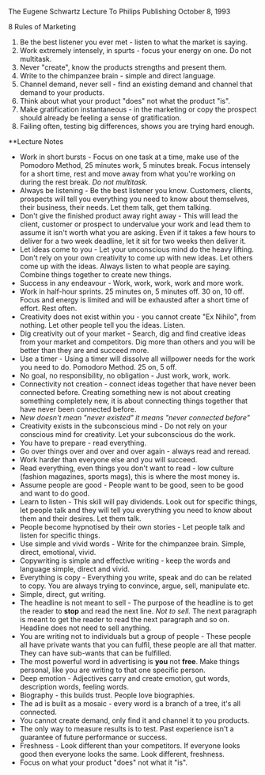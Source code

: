 The Eugene Schwartz Lecture To Philips Publishing
October 8, 1993

8 Rules of Marketing

1. Be the best listener you ever met - listen to what the market is saying.
2. Work extremely intensely, in spurts - focus your energy on one. Do not multitask.
3. Never "create", know the products strengths and present them.
4. Write to the chimpanzee brain - simple and direct language.
5. Channel demand, never sell - find an existing demand and channel that demand to your products.
6. Think about what your product "does" not what the product "is".
7. Make gratification instantaneous - in the marketing or copy the prospect should already be feeling a sense of gratification.
8. Failing often, testing big differences, shows you are trying hard enough.

**Lecture Notes

- Work in short bursts - Focus on one task at a time, make use of the Pomodoro Method, 25 minutes work, 5 minutes break. Focus intensely for a short time, rest and move away from what you're working on during the rest break. *Do not multitask.*
- Always be listening - Be the best listener you know. Customers, clients, prospects will tell you everything you need to know about themselves, their business, their needs. Let them talk, get them talking.
- Don't give the finished product away right away - This will lead the client, customer or prospect to undervalue your work and lead them to assume it isn't worth what you are asking. Even if it takes a few hours to deliver for a two week deadline, let it sit for two weeks then deliver it.
- Let ideas come to you - Let your unconscious mind do the heavy lifting. Don't rely on your own creativity to come up with new ideas. Let others come up with the ideas. Always listen to what people are saying. Combine things together to create new things.
- Success in any endeavour - Work, work, work, work and more work.
- Work in half-hour sprints. 25 minutes on, 5 minutes off. 30 on, 10 off. Focus and energy is limited and will be exhausted after a short time of effort. Rest often.
- Creativity does not exist within you - you cannot create "Ex Nihilo", from nothing. Let other people tell you the ideas. Listen.
- Dig creativity out of your market - Search, dig and find creative ideas from your market and competitors. Dig more than others and you will be better than they are and succeed more.
- Use a timer - Using a timer will dissolve all willpower needs for the work you need to do. Pomodoro Method. 25 on, 5 off.
- No goal, no responsibility, no obligation - Just work, work, work.
- Connectivity not creation - connect ideas together that have never been connected before. Creating something new is not about creating something completely new, it is about connecting things together that have never been connected before.
- *New doesn't mean "never existed" it means "never connected before"*
- Creativity exists in the subconscious mind - Do not rely on your conscious mind for creativity. Let your subconscious do the work.
- You have to prepare - read everything.
- Go over things over and over and over again - always read and reread.
- Work harder than everyone else and you will succeed.
- Read everything, even things you don't want to read - low culture (fashion magazines, sports mags), this is where the most money is.
- Assume people are good - People want to be good, seen to be good and want to do good.
- Learn to listen - This skill will pay dividends. Look out for specific things, let people talk and they will tell you everything you need to know about them and their desires. Let them talk.
- People become hypnotised by their own stories - Let people talk and listen for specific things.
- Use simple and vivid words - Write for the chimpanzee brain. Simple, direct, emotional, vivid.
- Copywriting is simple and effective writing - keep the words and language simple, direct and vivid.
- Everything is copy - Everything you write, speak and do can be related to copy. You are always trying to convince, argue, sell, manipulate etc.
- Simple, direct, gut writing.
- The headline is not meant to sell - The purpose of the headline is to get the reader to **stop** and read the next line. *Not to sell.* The next paragraph is meant to get the reader to read the next paragraph and so on. Headline does not need to sell anything.
- You are writing not to individuals but a group of people - These people all have private wants that you can fulfil, these people are all that matter. They can have sub-wants that can be fulfilled.
- The most powerful word in advertising is **you** not **free**. Make things personal, like you are writing to that one specific person.
- Deep emotion - Adjectives carry and create emotion, gut words, description words, feeling words.
- Biography - this builds trust. People love biographies.
- The ad is built as a mosaic - every word is a branch of a tree, it's all connected.
- You cannot create demand, only find it and channel it to you products.
- The only way to measure results is to test. Past experience isn't a guarantee of future performance or success.
- Freshness - Look different than your competitors. If everyone looks good then everyone looks the same. Look different, freshness.
- Focus on what your product "does" not what it "is".